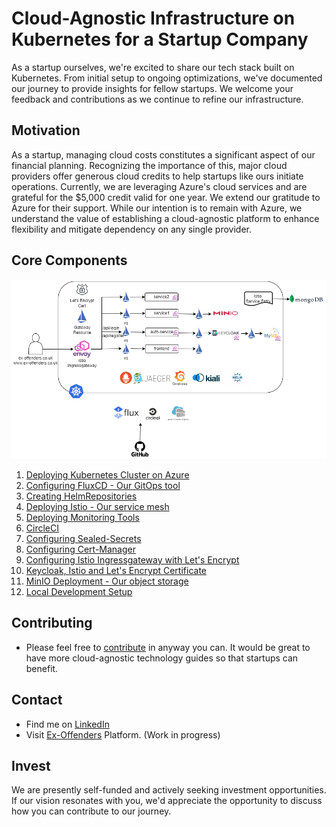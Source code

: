 # Cloud-Agnostic Infrastructure on Kubernetes for a Startup Company

As a startup ourselves, we're excited to share our tech stack built on Kubernetes. From initial setup to ongoing optimizations, we've documented our journey to provide insights for fellow startups. We welcome your feedback and contributions as we continue to refine our infrastructure. 

## Motivation

As a startup, managing cloud costs constitutes a significant aspect of our financial planning. Recognizing the importance of this, major cloud providers offer generous cloud credits to help startups like ours initiate operations. Currently, we are leveraging Azure's cloud services and are grateful for the $5,000 credit valid for one year. We extend our gratitude to Azure for their support. While our intention is to remain with Azure, we understand the value of establishing a cloud-agnostic platform to enhance flexibility and mitigate dependency on any single provider.

## Core Components
![Alt text](images/ex-offenders-platform.png?raw=true "Ex-Offenders Platform")

1. [Deploying Kubernetes Cluster on Azure](kubernetes) 
2. [Configuring FluxCD - Our GitOps tool](docs/fluxcd.md)
3. [Creating HelmRepositories](docs/helmrepositories.md)
4. [Deploying Istio - Our service mesh](docs/istio.md)
5. [Deploying Monitoring Tools](docs/monitoring.md)
6. [CircleCI](docs/circleci.md)
7. [Configuring Sealed-Secrets](docs/sealed-secrets.md)
8. [Configuring Cert-Manager](docs/cert-manager.md)
9. [Configuring Istio Ingressgateway with Let's Encrypt](docs/ingressgateway.md)
10. [Keycloak, Istio and Let's Encrypt Certificate](docs/keycloak.md)
11. [MinIO Deployment - Our object storage](docs/minio.md)
12. [Local Development Setup](docs/local.md)

## Contributing

* Please feel free to [contribute](https://github.com/ex-offenders/Cloud-Agnostic-Startup-Platform) in anyway you can. It would be great to have more cloud-agnostic technology guides so that startups can benefit.

## Contact

* Find me on [LinkedIn](https://www.linkedin.com/in/sajeeval)
* Visit [Ex-Offenders](https://ex-offenders.co.uk) Platform. (Work in progress)

## Invest
We are presently self-funded and actively seeking investment opportunities. If our vision resonates with you, we'd appreciate the opportunity to discuss how you can contribute to our journey.
